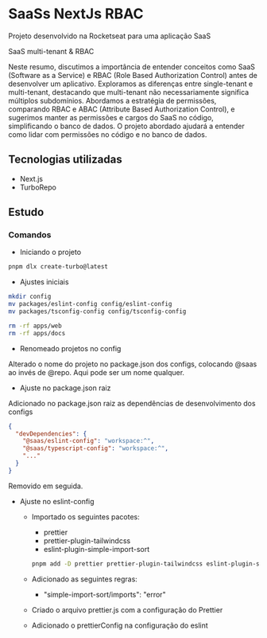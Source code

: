 # SaaSs NextJs RBAC

Projeto desenvolvido na Rocketseat para uma aplicação SaaS

SaaS multi-tenant & RBAC

Neste resumo, discutimos a importância de entender conceitos como SaaS (Software as a Service) e RBAC (Role Based Authorization Control) antes de desenvolver um aplicativo. Exploramos as diferenças entre single-tenant e multi-tenant, destacando que multi-tenant não necessariamente significa múltiplos subdomínios. Abordamos a estratégia de permissões, comparando RBAC e ABAC (Attribute Based Authorization Control), e sugerimos manter as permissões e cargos do SaaS no código, simplificando o banco de dados. O projeto abordado ajudará a entender como lidar com permissões no código e no banco de dados.

## Tecnologias utilizadas

- Next.js
- TurboRepo

## Estudo

### Comandos

- Iniciando o projeto

```bash
pnpm dlx create-turbo@latest
```

- Ajustes iniciais

```bash
mkdir config
mv packages/eslint-config config/eslint-config
mv packages/tsconfig-config config/tsconfig-config

rm -rf apps/web
rm -rf apps/docs
```

- Renomeado projetos no config

Alterado o nome do projeto no package.json dos configs, colocando @saas ao invés de @repo. Aqui pode ser um nome qualquer.

- Ajuste no package.json raiz

Adicionado no package.json raiz as dependências de desenvolvimento dos configs

```json
{
  "devDependencies": {
    "@saas/eslint-config": "workspace:^",
    "@saas/typescript-config": "workspace:^",
    "..."
  }
}
```
Removido em seguida. 

- Ajuste no eslint-config

  * Importado os seguintes pacotes:
    * prettier
    * prettier-plugin-tailwindcss
    * eslint-plugin-simple-import-sort
    ```bash
    pnpm add -D prettier prettier-plugin-tailwindcss eslint-plugin-simple-import-sort
    ```
  * Adicionado as seguintes regras:
    * "simple-import-sort/imports": "error"

  * Criado o arquivo prettier.js com a configuração do Prettier
  * Adicionado o prettierConfig na configuração do eslint
